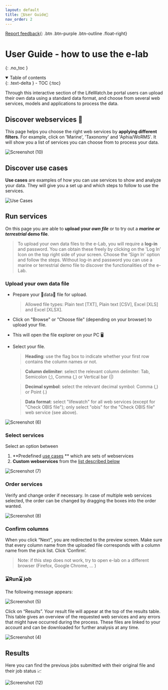```yaml
---
layout: default
title: 🧭User Guide🧭
nav_order: 2
---
```

[Report feedback](https://github.com/lifewatch/elab-documentation/issues){: .btn .btn-purple .btn-outline .float-right}

# User Guide - how to use the e-lab
{: .no_toc }


<details open markdown="block">
<summary>
    Table of contents
</summary>
  {: .text-delta }
- TOC
{:toc}
</details>

Through this interactive section of the LifeWatch.be portal users can upload their own data using a standard data format, and choose from several web services, models and applications to process the data.

## Discover webservices 🧭
This page helps you choose the right web services by **applying different filters**. For example, click on 'Marine', 'Taxonomy' and 'Aphia/WoRMS'. It will show you a list of services you can choose from to process your data.

![Screenshot (10)](https://github.com/lifewatch/elab-documentation/assets/144227108/e509df40-7c61-4495-8f90-04427a69eae9)

## Discover use cases 
**Use cases** are examples of how you can use services to show and analyze your data. They will give you a set up and which steps to follow to use the services. 

![Use Cases](https://github.com/lifewatch/elab-documentation/assets/144227108/f32be554-cf11-4da3-a947-7d7ad4e8fb7d)

## Run services 
On this page you are able to **upload your _own file_** or to try out a **_marine or terrestrial_ demo file**. 

> To upload your own data files to the e-Lab, you will require a **log-in** and password. You can obtain these freely by clicking on the 'Log In' Icon on the top right side of your screen. Choose the 'Sign In' option and follow the steps. Without log-in and password you can use a marine or terrestrial demo file to discover the functionalities of the e-Lab.

### Upload your own data file

- Prepare your 🌌data🌌 file for upload.
  > Allowed file types: Plain text [TXT], Plain text [CSV], Excel [XLS] and Excel [XLSX].

- Click on "Browse" or "Choose file" (depending on your browser) to upload your file.
- This will open the file explorer on your PC 🖥️
- Select your file.

  > **Heading**: use the flag box to indicate whether your first row contains the column names or not.

  > **Column delimiter**: select the relevant column delimiter: Tab, Semicolon (;), Comma (,) or Vertical bar (|)

  > **Decimal symbol**: select the relevant decimal symbol: Comma (,) or Point (.)

  > **Data format**: select "lifewatch" for all web services (except for "Check OBIS file"); only select "obis" for the "Check OBIS file" web service (see above).

![Screenshot (6)](https://github.com/lifewatch/elab-documentation/assets/144227108/273dde5d-084f-4059-89c4-64281f452c53)

### Select services

Select an option between 
1. **Predefined [use cases](../docs/use-cases.md) ** which are sets of webservices
1. **Custom webservices** from the [list described below](../docs/web-service-description.md)

![Screenshot (7)](https://github.com/lifewatch/elab-documentation/assets/144227108/4bb31e03-0ce8-43c5-a32c-dcfe1676e2c9)

### Order services 
Verify and change order if necessary. In case of multiple web services selected, the order can be changed by dragging the boxes into the order wanted. 

![Screenshot (8)](https://github.com/lifewatch/elab-documentation/assets/144227108/85d1cc81-cadf-44e4-8834-e2d8bec183e1)


### Confirm columns
When you click “Next”, you are redirected to the preview screen. Make sure that every column name from the uploaded file corresponds with a column name from the pick list. Click ‘Confirm’.

> Note: if this step does not work, try to open e-lab on a different browser (Firefox, Google Chrome, … )

### ⌛Run⌛ job
The following message appears:

![Screenshot (5)](https://github.com/lifewatch/elab-documentation/assets/144227108/df11342e-03f8-47df-b2da-976f4f827bdb)

Click on “Results”. Your result file will appear at the top of the results table. This table gives an overview of the requested web services and any errors that might have occurred during the process. These files are linked to your account and can be downloaded for further analysis at any time. 

![Screenshot (4)](https://github.com/lifewatch/elab-documentation/assets/144227108/b88f6fd3-ce8e-47f0-b3d6-83f5f0262904)

## Results 
Here you can find the previous jobs submitted with their original file and their job status 📈

![Screenshot (12)](https://github.com/lifewatch/elab-documentation/assets/144227108/19e7cbe0-b797-43e8-839b-0f3c16cedf28)
